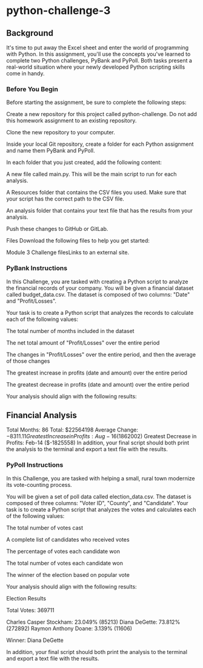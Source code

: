 # python-challenge-3
## Background
It's time to put away the Excel sheet and enter the world of programming with Python. In this assignment, you'll use the concepts you've learned to complete two Python challenges, PyBank and PyPoll. Both tasks present a real-world situation where your newly developed Python scripting skills come in handy.

### Before You Begin
Before starting the assignment, be sure to complete the following steps:

Create a new repository for this project called python-challenge. Do not add this homework assignment to an existing repository.

Clone the new repository to your computer.

Inside your local Git repository, create a folder for each Python assignment and name them PyBank and PyPoll.

In each folder that you just created, add the following content:

A new file called main.py. This will be the main script to run for each analysis.

A Resources folder that contains the CSV files you used. Make sure that your script has the correct path to the CSV file.

An analysis folder that contains your text file that has the results from your analysis.

Push these changes to GitHub or GitLab.

Files
Download the following files to help you get started:

Module 3 Challenge filesLinks to an external site.

### PyBank Instructions
In this Challenge, you are tasked with creating a Python script to analyze the financial records of your company. You will be given a financial dataset called budget_data.csv. The dataset is composed of two columns: "Date" and "Profit/Losses".

Your task is to create a Python script that analyzes the records to calculate each of the following values:

The total number of months included in the dataset

The net total amount of "Profit/Losses" over the entire period

The changes in "Profit/Losses" over the entire period, and then the average of those changes

The greatest increase in profits (date and amount) over the entire period

The greatest decrease in profits (date and amount) over the entire period

Your analysis should align with the following results:

Financial Analysis
----------------------------
Total Months: 86
Total: $22564198
Average Change: $-8311.11
Greatest Increase in Profits: Aug-16 ($1862002)
Greatest Decrease in Profits: Feb-14 ($-1825558)
In addition, your final script should both print the analysis to the terminal and export a text file with the results.

### PyPoll Instructions
In this Challenge, you are tasked with helping a small, rural town modernize its vote-counting process.

You will be given a set of poll data called election_data.csv. The dataset is composed of three columns: "Voter ID", "County", and "Candidate". Your task is to create a Python script that analyzes the votes and calculates each of the following values:

The total number of votes cast

A complete list of candidates who received votes

The percentage of votes each candidate won

The total number of votes each candidate won

The winner of the election based on popular vote

Your analysis should align with the following results:

Election Results

Total Votes: 369711

Charles Casper Stockham: 23.049% (85213)
Diana DeGette: 73.812% (272892)
Raymon Anthony Doane: 3.139% (11606)

Winner: Diana DeGette

In addition, your final script should both print the analysis to the terminal and export a text file with the results.
